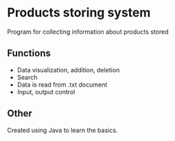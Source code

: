 # Products storing system
Program for collecting information about products stored
## Functions

- Data visualization, addition, deletion
- Search
- Data is read from .txt document
- Input, output control

## Other
Created using Java to learn the basics.
